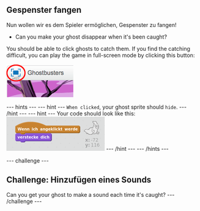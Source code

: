 ## Gespenster fangen

Nun wollen wir es dem Spieler ermöglichen, Gespenster zu fangen!

+ Can you make your ghost disappear when it's been caught?

You should be able to click ghosts to catch them. If you find the catching difficult, you can play the game in full-screen mode by clicking this button:

![screenshot](images/ghost-fullscreen.png)

\--- hints \--- \--- hint \--- `When clicked`, your ghost sprite should `hide`. \--- /hint \--- \--- hint \--- Your code should look like this: ![screenshot](images/ghost-catch-code.png) \--- /hint \--- \--- /hints \---

\--- challenge \---

## Challenge: Hinzufügen eines Sounds

Can you get your ghost to make a sound each time it's caught? \--- /challenge \---